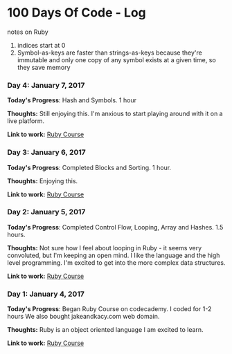 # 100 Days Of Code - Log

notes on Ruby

1. indices start at 0
2. Symbol-as-keys are faster than strings-as-keys because they're immutable and only one copy of any symbol exists at a given time, so they save memory


### Day 4: January 7, 2017

**Today's Progress**: Hash and Symbols. 1 hour

**Thoughts:** Still enjoying this. I'm anxious to start playing around with it on a live platform. 

**Link to work:** [Ruby Course]()


### Day 3: January 6, 2017

**Today's Progress**: Completed Blocks and Sorting. 1 hour. 

**Thoughts:** Enjoying this. 

**Link to work:** [Ruby Course](https://www.codecademy.com/courses/ruby-beginner-en-Qn7Qw/0/1?curriculum_id=5059f8619189a5000201fbcb)

### Day 2: January 5, 2017

**Today's Progress**: Completed Control Flow, Looping, Array and Hashes. 1.5 hours. 

**Thoughts:** Not sure how I feel about looping in Ruby - it seems very convoluted, but I'm keeping an open mind. I like the language and the high level programming. I'm excited to get into the more complex data structures. 

**Link to work:** [Ruby Course](https://www.codecademy.com/courses/ruby-beginner-en-ET4bU/0/1?curriculum_id=5059f8619189a5000201fbcb)

### Day 1: January 4, 2017

**Today's Progress**: Began Ruby Course on codecademy. I coded for 1-2 hours
We also bought jakeandkacy.com web domain.

**Thoughts:** Ruby is an object oriented language I am excited to learn.

**Link to work:** [Ruby Course](https://www.codecademy.com/courses/ruby-beginner-en-JdNDe/0/1?curriculum_id=5059f8619189a5000201fbcb)


